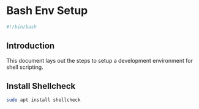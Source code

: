# Bash Env Setup
```bash
#!/bin/bash
```
## Introduction
This document lays out the steps to setup a development environment for shell scripting.
## Install Shellcheck
```bash
sudo apt install shellcheck
```
